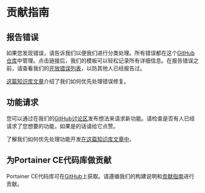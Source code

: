 # 贡献指南

## 报告错误

如果您发现错误，请告诉我们以便我们进行分类处理。所有错误都在这个[GitHub仓库](https://github.com/portainer/portainer/issues/new?assignees=\&labels=bug%2Fneed-confirmation%2C+kind%2Fbug\&template=Bug_report.md\&title=)中管理。点击链接后，我们的模板可以轻松记录所有详细信息。在报告错误之前，请查看我们的[开放错误列表](https://github.com/portainer/portainer/labels/kind%2Fbug)，以防其他人已经报告过。

[这篇知识库文章](https://portal.portainer.io/knowledge/how-do-you-decide-which-bugs-and-features-to-work-on-first)介绍了我们如何优先处理错误修复。

## 功能请求

您可以通过在我们的[GitHub讨论区](https://github.com/orgs/portainer/discussions/categories/ideas)发布想法来请求新功能。请检查是否有人已经请求了您想要的功能，如果是的话请给它点赞。

了解我们如何优先处理功能开发[在这篇知识库文章中](https://portal.portainer.io/knowledge/how-do-you-decide-which-bugs-and-features-to-work-on-first)。

## 为Portainer CE代码库做贡献

Portainer CE代码库可在[GitHub](https://github.com/portainer/portainer)上获取。请遵循我们的构建说明和[贡献指南](https://github.com/portainer/portainer/blob/develop/CONTRIBUTING.md)进行贡献。
